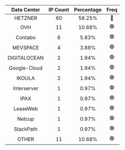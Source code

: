 | Data Center | IP Count | Percentage | Freq |
|:------------:|:--------:|:-----------:|:-----:|
| HETZNER | 60 | 58.25% | 🔴 |
| OVH | 11 | 10.68% | 🟢 |
| Contabo | 6 | 5.83% | 🟢 |
| MEVSPACE | 4 | 3.88% | 🟢 |
| DIGITALOCEAN | 2 | 1.94% | 🟢 |
| Google-Cloud | 2 | 1.94% | 🟢 |
| IKOULA | 2 | 1.94% | 🟢 |
| Interserver | 1 | 0.97% | 🟢 |
| IPAX | 1 | 0.97% | 🟢 |
| LeaseWeb | 1 | 0.97% | 🟢 |
| Netcup | 1 | 0.97% | 🟢 |
| StackPath | 1 | 0.97% | 🟢 |
| OTHER | 11 | 10.68% | 🟢 |
